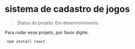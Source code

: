 # sistema de cadastro de jogos #

 > Status do projeto: Em desenvolvimento 
 
 Para rodar esse projeto, por favor digite: 
 
 
```
 npm install react
```
